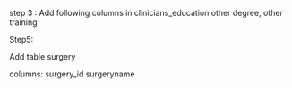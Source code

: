 step 3 :
Add  following columns in clinicians_education
other degree, other training

Step5:

Add table surgery

columns:
surgery_id
surgeryname
